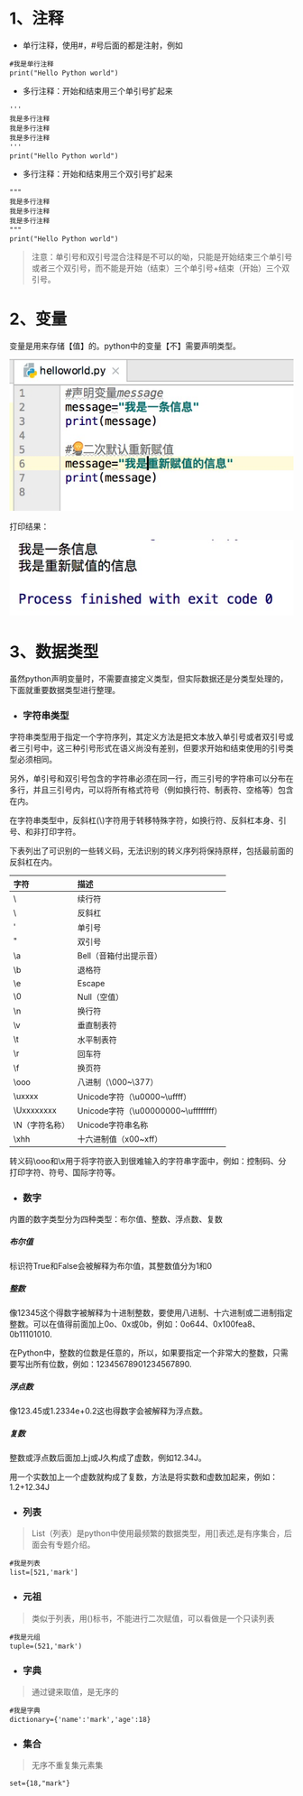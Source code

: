 # 1、注释

* 单行注释，使用\#，\#号后面的都是注射，例如

```
#我是单行注释
print("Hello Python world")
```

* 多行注释：开始和结束用三个单引号扩起来

```
'''
我是多行注释
我是多行注释
我是多行注释
'''
print("Hello Python world")
```

* 多行注释：开始和结束用三个双引号扩起来

```
"""
我是多行注释
我是多行注释
我是多行注释
"""
print("Hello Python world")
```

> 注意：单引号和双引号混合注释是不可以的呦，只能是开始结束三个单引号或者三个双引号，而不能是开始（结束）三个单引号+结束（开始）三个双引号。

# 2、变量

变量是用来存储【值】的。python中的变量【不】需要声明类型。

![](/assets/Jietu20180809-220119.jpg)

打印结果：

![](/assets/Jietu20180809-220130.jpg)

# 3、数据类型

虽然python声明变量时，不需要直接定义类型，但实际数据还是分类型处理的，下面就重要数据类型进行整理。

* ### 字符串类型

字符串类型用于指定一个字符序列，其定义方法是把文本放入单引号或者双引号或者三引号中，这三种引号形式在语义尚没有差别，但要求开始和结束使用的引号类型必须相同。

另外，单引号和双引号包含的字符串必须在同一行，而三引号的字符串可以分布在多行，并且三引号内，可以将所有格式符号（例如换行符、制表符、空格等）包含在内。

在字符串类型中，反斜杠\(\\)字符用于转移特殊字符，如换行符、反斜杠本身、引号、和非打印字符。

下表列出了可识别的一些转义码，无法识别的转义序列将保持原样，包括最前面的反斜杠在内。

| 字符 | 描述 |
| :--- | :--- |
| \ | 续行符 |
| \ | 反斜杠 |
| \' | 单引号 |
| \" | 双引号 |
| \a | Bell（音箱付出提示音） |
| \b | 退格符 |
| \e | Escape |
| \0 | Null（空值） |
| \n | 换行符 |
| \v | 垂直制表符 |
| \t | 水平制表符 |
| \r | 回车符 |
| \f | 换页符 |
| \ooo | 八进制（\000~\377） |
| \uxxxx | Unicode字符（\u0000~\uffff） |
| \Uxxxxxxxx | Unicode字符（\u00000000~\uffffffff） |
| \N（字符名称） | Unicode字符串名称 |
| \xhh | 十六进制值（x00~xff） |

转义码\ooo和\x用于将字符嵌入到很难输入的字符串字面中，例如：控制码、分打印字符、符号、国际字符等。

* ### 数字

内置的数字类型分为四种类型：布尔值、整数、浮点数、复数

##### 布尔值

标识符True和False会被解释为布尔值，其整数值分为1和0

##### 整数

像12345这个得数字被解释为十进制整数，要使用八进制、十六进制或二进制指定整数。可以在值得前面加上0o、0x或0b，例如：0o644、0x100fea8、0b11101010.

在Python中，整数的位数是任意的，所以，如果要指定一个非常大的整数，只需要写出所有位数，例如：12345678901234567890.

##### 浮点数

像123.45或1.2334e+0.2这也得数字会被解释为浮点数。

##### 复数

整数或浮点数后面加上j或J久构成了虚数，例如12.34J。

用一个实数加上一个虚数就构成了复数，方法是将实数和虚数加起来，例如：1.2+12.34J

* ### 列表

> List（列表）是python中使用最频繁的数据类型，用\[\]表述,是有序集合，后面会有专题介绍。

```
#我是列表
list=[521,'mark']
```

* ### 元祖

> 类似于列表，用\(\)标书，不能进行二次赋值，可以看做是一个只读列表

```
#我是元组
tuple=(521,'mark')
```

* ### 字典

> 通过键来取值，是无序的

```
#我是字典
dictionary={'name':'mark','age':18}
```

* ### 集合

> 无序不重复集元素集

```
set={18,"mark"}
```



